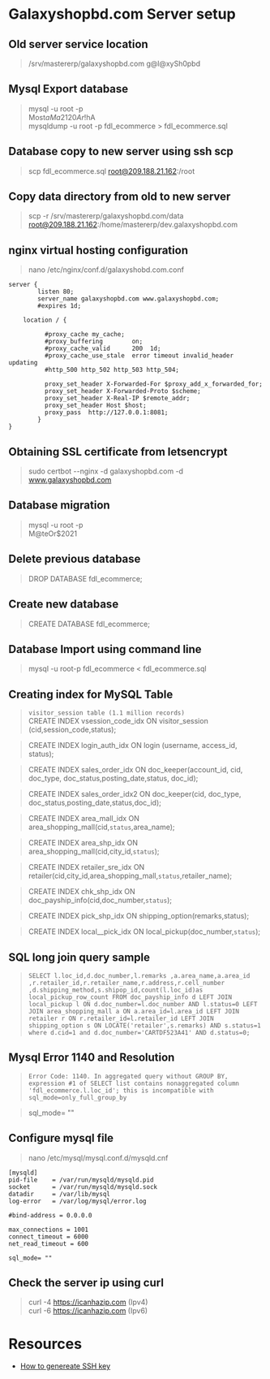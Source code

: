# Galaxyshopbd.com Server setup

## Old server service location
> /srv/mastererp/galaxyshopbd.com
> g@l@xySh0pbd


## Mysql Export database
> mysql -u root -p\
> Most$aMa2120Ar!$hA\
> mysqldump -u root -p fdl_ecommerce > fdl_ecommerce.sql

## Database copy to new server using ssh scp
> scp fdl_ecommerce.sql root@209.188.21.162:/root

## Copy data directory from old to new server
> scp -r /srv/mastererp/galaxyshopbd.com/data root@209.188.21.162:/home/mastererp/dev.galaxyshopbd.com


## nginx virtual hosting configuration
> nano /etc/nginx/conf.d/galaxyshobd.com.conf

```
server {
        listen 80;
        server_name galaxyshopbd.com www.galaxyshopbd.com;
	    #expires 1d;

	location / {

          #proxy_cache my_cache;
	      #proxy_buffering        on;
	      #proxy_cache_valid      200  1d;
	      #proxy_cache_use_stale  error timeout invalid_header updating
          #http_500 http_502 http_503 http_504;

          proxy_set_header X-Forwarded-For $proxy_add_x_forwarded_for;
          proxy_set_header X-Forwarded-Proto $scheme;
          proxy_set_header X-Real-IP $remote_addr;
	      proxy_set_header Host $host;
          proxy_pass  http://127.0.0.1:8081;
        }
}
```

## Obtaining SSL certificate from letsencrypt
> sudo certbot --nginx -d galaxyshopbd.com -d www.galaxyshopbd.com


## Database migration
> mysql -u root -p\
> M@teOr$2021

## Delete previous database
> DROP DATABASE fdl_ecommerce; 

## Create new database
> CREATE DATABASE fdl_ecommerce;

## Database Import using command line
> mysql -u root-p fdl_ecommerce < fdl_ecommerce.sql
 
## Creating index for MySQL Table
> `visitor_session table (1.1 million records)`\
> CREATE INDEX vsession_code_idx ON visitor_session (cid,session_code,status);

> CREATE INDEX login_auth_idx ON login (username, access_id, status);

> CREATE INDEX sales_order_idx ON doc_keeper(account_id, cid, doc_type, doc_status,posting_date,status, doc_id);

> CREATE INDEX sales_order_idx2 ON doc_keeper(cid, doc_type, doc_status,posting_date,status,doc_id);

> CREATE INDEX area_mall_idx ON area_shopping_mall(cid,`status`,area_name);

> CREATE INDEX area_shp_idx ON area_shopping_mall(cid,city_id,`status`);

> CREATE INDEX retailer_sre_idx ON retailer(cid,city_id,area_shopping_mall,`status`,retailer_name);

> CREATE INDEX chk_shp_idx ON doc_payship_info(cid,doc_number,`status`);

> CREATE INDEX pick_shp_idx ON shipping_option(remarks,status);

> CREATE INDEX local__pick_idx ON local_pickup(doc_number,`status`);

## SQL long join query sample

> `SELECT l.loc_id,d.doc_number,l.remarks
		,a.area_name,a.area_id
		,r.retailer_id,r.retailer_name,r.address,r.cell_number
		,d.shipping_method,s.shipop_id,count(l.loc_id)as local_pickup_row_count
		FROM doc_payship_info d
		LEFT JOIN local_pickup l ON d.doc_number=l.doc_number AND l.status=0
		LEFT JOIN area_shopping_mall a ON a.area_id=l.area_id
		LEFT JOIN retailer r ON r.retailer_id=l.retailer_id
		LEFT JOIN shipping_option s ON LOCATE('retailer',s.remarks) AND s.status=1
		where d.cid=1 and d.doc_number='CARTDF523A41' AND d.status=0;`


## Mysql Error 1140 and Resolution

> `Error Code: 1140. In aggregated query without GROUP BY, expression #1 of SELECT list contains nonaggregated column 'fdl_ecommerce.l.loc_id'; this is incompatible with sql_mode=only_full_group_by`

> sql_mode= ""

## Configure mysql file
> nano /etc/mysql/mysql.conf.d/mysqld.cnf

```
[mysqld]
pid-file	= /var/run/mysqld/mysqld.pid
socket		= /var/run/mysqld/mysqld.sock
datadir		= /var/lib/mysql
log-error	= /var/log/mysql/error.log

#bind-address = 0.0.0.0

max_connections = 1001
connect_timeout = 6000
net_read_timeout = 600

sql_mode= ""
```

## Check the server ip using curl
> curl -4 https://icanhazip.com (Ipv4)\
> curl -6 https://icanhazip.com (Ipv6)


# Resources
* [How to genereate SSH key](https://www.digitalocean.com/community/tutorials/how-to-set-up-ssh-keys-on-centos-8)